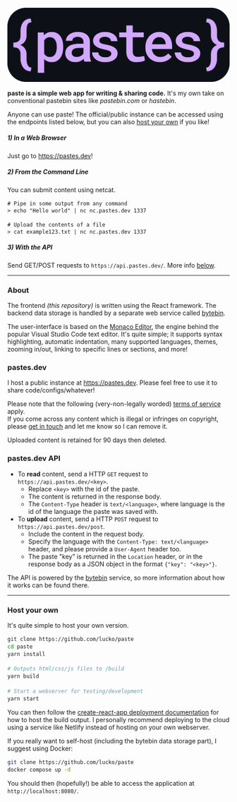 <p align="center">
  <img src=".github/banner.svg">
</p>

**paste is a simple web app for writing & sharing code.** It's my own take on conventional pastebin sites like _pastebin.com_ or _hastebin_.

Anyone can use paste! The official/public instance can be accessed using the endpoints listed below, but you can also [host your own](#host-your-own) if you like!
##### 1) In a Web Browser
Just go to https://pastes.dev!

##### 2) From the Command Line
You can submit content using netcat.

```shell
# Pipe in some output from any command
> echo "Hello world" | nc nc.pastes.dev 1337

# Upload the contents of a file
> cat example123.txt | nc nc.pastes.dev 1337
```

##### 3) With the API
Send GET/POST requests to `https://api.pastes.dev/`. More info [below](#pastesdev-api).

___

### About
The frontend _(this repository)_ is written using the React framework. The backend data storage is handled by a separate web service called [bytebin](https://github.com/lucko/bytebin).

The user-interface is based on the [Monaco Editor](https://microsoft.github.io/monaco-editor/), the engine behind the popular Visual Studio Code text editor. It's quite simple; it supports syntax highlighting, automatic indentation, many supported languages, themes, zooming in/out, linking to specific lines or sections, and more!

### pastes.dev

I host a public instance at https://pastes.dev. Please feel free to use it to share code/configs/whatever!

Please note that the following (very-non-legally worded) [terms of service](https://github.com/lucko/bytebin#public-instances) apply.   
If you come across any content which is illegal or infringes on copyright, please [get in touch](https://lucko.me/contact) and let me know so I can remove it.

Uploaded content is retained for 90 days then deleted.

### pastes.dev API

* To **read** content, send a HTTP `GET` request to `https://api.pastes.dev/<key>`.
  * Replace `<key>` with the id of the paste.
  * The content is returned in the response body.
  * The `Content-Type` header is `text/<language>`, where language is the id of the language the paste was saved with.
* To **upload** content, send a HTTP `POST` request to `https://api.pastes.dev/post`.
  * Include the content in the request body.
  * Specify the language with the `Content-Type: text/<language>` header, and please provide a `User-Agent` header too.
  * The paste "key" is returned in the `Location` header, or in the response body as a JSON object in the format `{"key": "<key>"}`.

The API is powered by the [bytebin](https://github.com/lucko/bytebin) service, so more information about how it works can be found there.

___

### Host your own

It's quite simple to host your own version.

```bash
git clone https://github.com/lucko/paste
cd paste
yarn install

# Outputs html/css/js files to /build
yarn build

# Start a webserver for testing/development
yarn start
```

You can then follow the [create-react-app deployment documentation](https://create-react-app.dev/docs/deployment/) for how to host the build output. I personally recommend deploying to the cloud using a service like Netlify instead of hosting on your own webserver.

If you really want to self-host (including the bytebin data storage part), I suggest using Docker:

```bash
git clone https://github.com/lucko/paste
docker compose up -d
```

You should then (hopefully!) be able to access the application at `http://localhost:8080/`.
